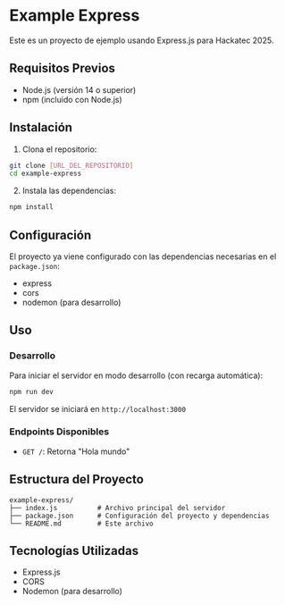 # Example Express

Este es un proyecto de ejemplo usando Express.js para Hackatec 2025.

## Requisitos Previos

- Node.js (versión 14 o superior)
- npm (incluido con Node.js)

## Instalación

1. Clona el repositorio:
```bash
git clone [URL_DEL_REPOSITORIO]
cd example-express
```

2. Instala las dependencias:
```bash
npm install
```

## Configuración

El proyecto ya viene configurado con las dependencias necesarias en el `package.json`:
- express
- cors
- nodemon (para desarrollo)

## Uso

### Desarrollo
Para iniciar el servidor en modo desarrollo (con recarga automática):
```bash
npm run dev
```

El servidor se iniciará en `http://localhost:3000`

### Endpoints Disponibles

- `GET /`: Retorna "Hola mundo"

## Estructura del Proyecto

```
example-express/
├── index.js          # Archivo principal del servidor
├── package.json      # Configuración del proyecto y dependencias
└── README.md         # Este archivo
```

## Tecnologías Utilizadas

- Express.js
- CORS
- Nodemon (para desarrollo)
